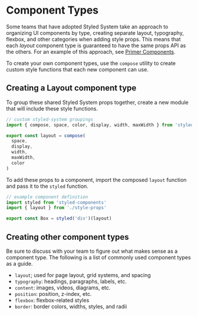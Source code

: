# Component Types

Some teams that have adopted Styled System take an approach to organizing UI components by type,
creating separate layout, typography, flexbox, and other categories when adding style props.
This means that each _layout_ component type is guaranteed to have the same props API as the others.
For an example of this approach, see [Primer Components](https://primer.style/components/docs/system-props).

To create your own component types, use the `compose` utility
to create custom style functions that each new component can use.

## Creating a Layout component type

To group these shared Styled System props together, create a new module that will include these style functions.

```js
// custom styled-system groupings
import { compose, space, color, display, width, maxWidth } from 'styled-system'

export const layout = compose(
  space,
  display,
  width,
  maxWidth,
  color
)
```

To add these props to a component, import the composed `layout` function and pass it to the `styled` function.

```js
// example component definition
import styled from 'styled-components'
import { layout } from './style-props'

export const Box = styled('div')(layout)
```

## Creating other component types

Be sure to discuss with your team to figure out what makes sense as a component type.
The following is a list of commonly used component types as a guide.

- `layout`; used for page layout, grid systems, and spacing
- `typography`: headings, paragraphs, labels, etc.
- `content`: images, videos, diagrams, etc.
- `position`: position, z-index, etc.
- `flexbox`: flexbox-related styles
- `border`: border colors, widths, styles, and radii
